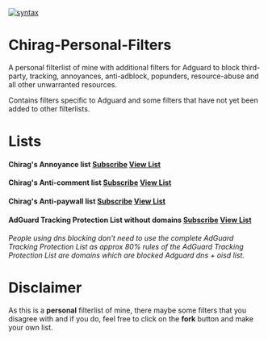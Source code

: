 [![syntax](https://img.shields.io/badge/syntax-AdGuard-%23c61300.svg)](https://kb.adguard.com/en/general/how-to-create-your-own-ad-filters)

# Chirag-Personal-Filters

A personal filterlist of mine with additional filters for Adguard to block third-party, tracking, annoyances, anti-adblock, popunders, resource-abuse and all other unwarranted resources.

Contains filters specific to Adguard and some filters that have not yet been added to other filterlists.

# Lists

#### Chirag's Annoyance list <a href="https://subscribe.adblockplus.org/?location=https://raw.githubusercontent.com/chirag127/adblock/main/AAll.txt&title=Chirag%20Annoyance%20list">Subscribe</a> [View List](https://raw.githubusercontent.com/chirag127/adblock/main/AAll.txt)


#### Chirag's Anti-comment list <a href="https://subscribe.adblockplus.org/?location=https://raw.githubusercontent.com/chirag127/adblock/main/SP/C.txt&title=Chirag%20Anti-comment%20list">Subscribe</a> [View List](https://raw.githubusercontent.com/chirag127/adblock/main/SP/C.txt)


#### Chirag's Anti-paywall list <a href="https://subscribe.adblockplus.org/?location=https://raw.githubusercontent.com/chirag127/adblock/main/SP/APWL.txt&title=Chirag%20Anti-paywall%20list">Subscribe</a> [View List](https://raw.githubusercontent.com/chirag127/adblock/main/SP/C.txt)


#### AdGuard Tracking Protection List without domains <a href="https://subscribe.adblockplus.org/?location=https://raw.githubusercontent.com/chirag127/adblock/main/Include/AdGuard/ATPWD.txt">Subscribe</a> [View List](https://raw.githubusercontent.com/chirag127/adblock/main/SP/C.txt)


###### People using dns blocking don't need to use the complete AdGuard Tracking Protection List as approx 80% rules of the AdGuard Tracking Protection List are domains which are blocked Adguard dns + oisd list.


# Disclaimer 

As this is a **personal** filterlist of mine, there maybe some filters that you disagree with and if you do, feel free to click on the **fork** button and make your own list.
